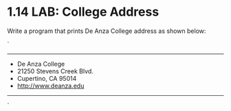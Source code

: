 # 1.14 LAB: College Address
Write a program that prints De Anza College address as shown below:

`
****
* De Anza College
* 21250 Stevens Creek Blvd.
* Cupertino, CA 95014
* http://www.deanza.edu
***************************
`